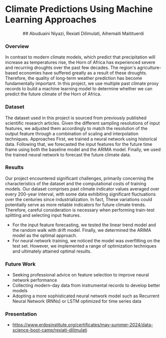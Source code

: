 # Climate Predictions Using Machine Learning Approaches
<div style="text-align: center;">
         ## Abuduaini Niyazi, Rexiati Dilimulati, Aihemaiti Maitituerdi
</div>
   
### Overview
In contrast to modern climate models, which predict that precipitation will increase as temperatures rise,
the Horn of Africa has experienced severe and recurring droughts over the past few decades. The
region's agriculture-based economies have suffered greatly as a result of these droughts. Therefore, the
quality of long-term weather prediction has become fundamentally important. In this project, we use
multiple past climate proxy records to build a machine learning model to determine whether we can
predict the future climate of the Horn of Africa.
### Dataset
The dataset used in this project is sourced from previously published scientific research articles. Given
the different sampling resolutions of input features, we adjusted them accordingly to match the resolution
of the output feature through a combination of scaling and interpolation techniques.
Approaches
First, we trained a neural network using historical data. Following that, we forecasted the input features
for the future time frame using both the baseline model and the ARIMA model. Finally, we used the
trained neural network to forecast the future climate data.
### Results
Our project encountered significant challenges, primarily concerning the characteristics of the dataset and
the computational costs of training models. Our dataset comprises past climate indicator values averaged
over every 200-year interval, with some data exhibiting significant fluctuations over the centuries since
industrialization. In fact, These variations could potentially serve as more reliable indicators for future
climate trends. Therefore, careful consideration is necessary when performing train-test splitting and
selecting input features.
- For the input feature forecasting, we tested the linear trend model and the random walk with drift
model. Finally, we determined the ARIMA model as the optimal approach.
- For neural network training, we noticed the model was overfitting on the test set. However, we
implemented a range of optimization techniques and ultimately attained optimal results.
### Future Work
- Seeking professional advice on feature selection to improve neural network performance
- Collecting modern-day data from instrumental records to develop better models
- Adopting a more sophisticated neural network model such as Recurrent Neural Network (RNNs)
or LSTM optimized for time series data

### Presentation
- https://www.erdosinstitute.org/certificates/may-summer-2024/data-science-boot-camp/rexiati-dilimulati
